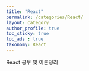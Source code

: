 ```yaml
---
title: "React"
permalink: /categories/React/
layout: category
author_profile: true
toc_sticky: true
toc_ads : true
taxonomy: React
---
```


React 공부 및 이론정리